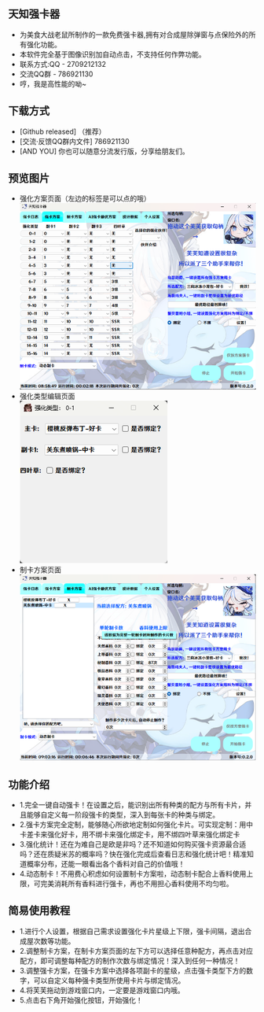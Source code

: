 ## 天知强卡器
* 为美食大战老鼠所制作的一款免费强卡器,拥有对合成屋除弹窗与点保险外的所有强化功能。
* 本软件完全基于图像识别加自动点击，不支持任何作弊功能。
* 联系方式:QQ - 2709212132  
* 交流QQ群 - 786921130
* 哼，我是高性能的呦~

## 下载方式
* [Github released] （推荐）  
* [交流·反馈QQ群内文件] 786921130   
* [AND YOU] 你也可以随意分流发行版，分享给朋友们。  

## 预览图片
* 强化方案页面（左边的标签是可以点的哦） 
![image](https://github.com/a1929238/tenchi-cards-enhancer/blob/main/preview/preview.png)
* 强化类型编辑页面  
![image](https://github.com/a1929238/tenchi-cards-enhancer/blob/main/preview/edit_window_preview.png)
* 制卡方案页面  
![image](https://github.com/a1929238/tenchi-cards-enhancer/blob/main/preview/card_producer_preview.png)

## 功能介绍
* 1.完全一键自动强卡！在设置之后，能识别出所有种类的配方与所有卡片，并且能够自定义每一阶段强卡的类型，深入到每张卡的种类与绑定。
* 2.强卡方案完全定制，能够随心所欲地定制如何强化卡片。可实现定制：用中卡差卡来强化好卡，用不绑卡来强化绑定卡，用不绑四叶草来强化绑定卡
* 3.强化统计！还在为难自己是欧是非吗？还不知道如何购买强卡资源最合适吗？还在质疑米苏的概率吗？快在强化完成后查看日志和强化统计吧！精准知道概率分布，还能一眼看出各个香料对自己的价值哦！
* 4.动态制卡！不用费心积虑如何设置制卡方案啦，动态制卡配合上香料使用上限，可完美消耗所有香料进行强卡，再也不用担心香料使用不均匀啦。

## 简易使用教程
* 1.进行个人设置，根据自己需求设置强化卡片星级上下限，强卡间隔，退出合成屋次数等功能。  
* 2.调整制卡方案，在制卡方案页面的左下方可以选择任意种配方，再点击对应配方，即可调整每种配方的制作次数与绑定情况！深入到任何一种情况！
* 3.调整强卡方案，在强卡方案中选择各项副卡的星级，点击强卡类型下方的数字，可以自定义每种强卡类型所使用卡片与绑定情况。
* 4.将芙芙拖动到游戏窗口内，一定要是游戏窗口内哦。
* 5.点击右下角开始强化按钮，开始强化！  
